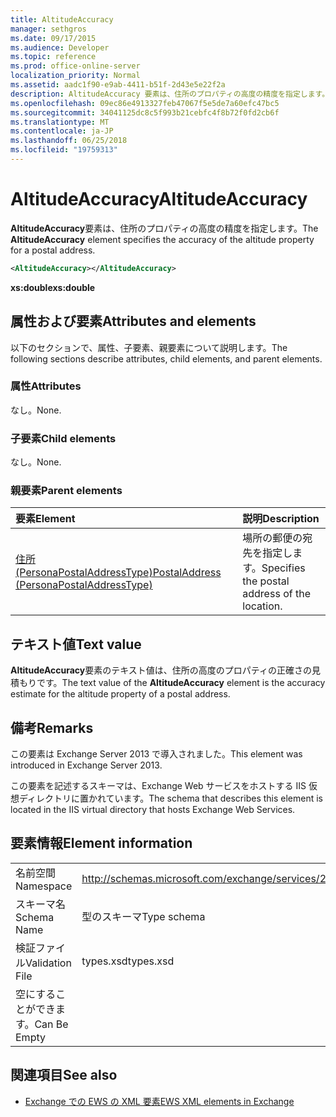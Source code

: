 ```yaml
---
title: AltitudeAccuracy
manager: sethgros
ms.date: 09/17/2015
ms.audience: Developer
ms.topic: reference
ms.prod: office-online-server
localization_priority: Normal
ms.assetid: aadc1f90-e9ab-4411-b51f-2d43e5e22f2a
description: AltitudeAccuracy 要素は、住所のプロパティの高度の精度を指定します。
ms.openlocfilehash: 09ec86e4913327feb47067f5e5de7a60efc47bc5
ms.sourcegitcommit: 34041125dc8c5f993b21cebfc4f8b72f0fd2cb6f
ms.translationtype: MT
ms.contentlocale: ja-JP
ms.lasthandoff: 06/25/2018
ms.locfileid: "19759313"
---
```

# <a name="altitudeaccuracy"></a><span data-ttu-id="3c1a7-103">AltitudeAccuracy</span><span class="sxs-lookup"><span data-stu-id="3c1a7-103">AltitudeAccuracy</span></span>

<span data-ttu-id="3c1a7-104">**AltitudeAccuracy**要素は、住所のプロパティの高度の精度を指定します。</span><span class="sxs-lookup"><span data-stu-id="3c1a7-104">The **AltitudeAccuracy** element specifies the accuracy of the altitude property for a postal address.</span></span> 
  
```XML
<AltitudeAccuracy></AltitudeAccuracy>
```

 <span data-ttu-id="3c1a7-105">**xs:double**</span><span class="sxs-lookup"><span data-stu-id="3c1a7-105">**xs:double**</span></span>
## <a name="attributes-and-elements"></a><span data-ttu-id="3c1a7-106">属性および要素</span><span class="sxs-lookup"><span data-stu-id="3c1a7-106">Attributes and elements</span></span>

<span data-ttu-id="3c1a7-107">以下のセクションで、属性、子要素、親要素について説明します。</span><span class="sxs-lookup"><span data-stu-id="3c1a7-107">The following sections describe attributes, child elements, and parent elements.</span></span>
  
### <a name="attributes"></a><span data-ttu-id="3c1a7-108">属性</span><span class="sxs-lookup"><span data-stu-id="3c1a7-108">Attributes</span></span>

<span data-ttu-id="3c1a7-109">なし。</span><span class="sxs-lookup"><span data-stu-id="3c1a7-109">None.</span></span>
  
### <a name="child-elements"></a><span data-ttu-id="3c1a7-110">子要素</span><span class="sxs-lookup"><span data-stu-id="3c1a7-110">Child elements</span></span>

<span data-ttu-id="3c1a7-111">なし。</span><span class="sxs-lookup"><span data-stu-id="3c1a7-111">None.</span></span>
  
### <a name="parent-elements"></a><span data-ttu-id="3c1a7-112">親要素</span><span class="sxs-lookup"><span data-stu-id="3c1a7-112">Parent elements</span></span>

|<span data-ttu-id="3c1a7-113">**要素**</span><span class="sxs-lookup"><span data-stu-id="3c1a7-113">**Element**</span></span>|<span data-ttu-id="3c1a7-114">**説明**</span><span class="sxs-lookup"><span data-stu-id="3c1a7-114">**Description**</span></span>|
|:-----|:-----|
|[<span data-ttu-id="3c1a7-115">住所 (PersonaPostalAddressType)</span><span class="sxs-lookup"><span data-stu-id="3c1a7-115">PostalAddress (PersonaPostalAddressType)</span></span>](postaladdress-personapostaladdresstype.md) <br/> |<span data-ttu-id="3c1a7-116">場所の郵便の宛先を指定します。</span><span class="sxs-lookup"><span data-stu-id="3c1a7-116">Specifies the postal address of the location.</span></span>  <br/> |
   
## <a name="text-value"></a><span data-ttu-id="3c1a7-117">テキスト値</span><span class="sxs-lookup"><span data-stu-id="3c1a7-117">Text value</span></span>

<span data-ttu-id="3c1a7-118">**AltitudeAccuracy**要素のテキスト値は、住所の高度のプロパティの正確さの見積もりです。</span><span class="sxs-lookup"><span data-stu-id="3c1a7-118">The text value of the **AltitudeAccuracy** element is the accuracy estimate for the altitude property of a postal address.</span></span> 
  
## <a name="remarks"></a><span data-ttu-id="3c1a7-119">備考</span><span class="sxs-lookup"><span data-stu-id="3c1a7-119">Remarks</span></span>

<span data-ttu-id="3c1a7-120">この要素は Exchange Server 2013 で導入されました。</span><span class="sxs-lookup"><span data-stu-id="3c1a7-120">This element was introduced in Exchange Server 2013.</span></span>
  
<span data-ttu-id="3c1a7-121">この要素を記述するスキーマは、Exchange Web サービスをホストする IIS 仮想ディレクトリに置かれています。</span><span class="sxs-lookup"><span data-stu-id="3c1a7-121">The schema that describes this element is located in the IIS virtual directory that hosts Exchange Web Services.</span></span>
  
## <a name="element-information"></a><span data-ttu-id="3c1a7-122">要素情報</span><span class="sxs-lookup"><span data-stu-id="3c1a7-122">Element information</span></span>

|||
|:-----|:-----|
|<span data-ttu-id="3c1a7-123">名前空間</span><span class="sxs-lookup"><span data-stu-id="3c1a7-123">Namespace</span></span>  <br/> |http://schemas.microsoft.com/exchange/services/2006/types  <br/> |
|<span data-ttu-id="3c1a7-124">スキーマ名</span><span class="sxs-lookup"><span data-stu-id="3c1a7-124">Schema Name</span></span>  <br/> |<span data-ttu-id="3c1a7-125">型のスキーマ</span><span class="sxs-lookup"><span data-stu-id="3c1a7-125">Type schema</span></span>  <br/> |
|<span data-ttu-id="3c1a7-126">検証ファイル</span><span class="sxs-lookup"><span data-stu-id="3c1a7-126">Validation File</span></span>  <br/> |<span data-ttu-id="3c1a7-127">types.xsd</span><span class="sxs-lookup"><span data-stu-id="3c1a7-127">types.xsd</span></span>  <br/> |
|<span data-ttu-id="3c1a7-128">空にすることができます。</span><span class="sxs-lookup"><span data-stu-id="3c1a7-128">Can Be Empty</span></span>  <br/> ||
   
## <a name="see-also"></a><span data-ttu-id="3c1a7-129">関連項目</span><span class="sxs-lookup"><span data-stu-id="3c1a7-129">See also</span></span>

- [<span data-ttu-id="3c1a7-130">Exchange での EWS の XML 要素</span><span class="sxs-lookup"><span data-stu-id="3c1a7-130">EWS XML elements in Exchange</span></span>](ews-xml-elements-in-exchange.md)

